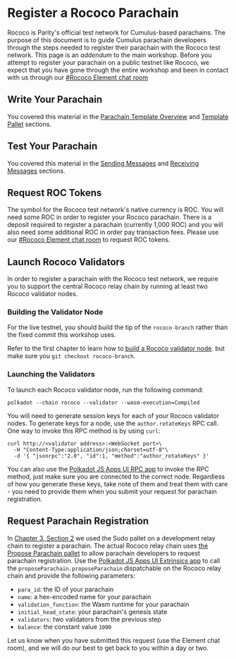 # Register a Rococo Parachain

Rococo is Parity's official test network for Cumulus-based parachains. The purpose of this document is to guide Cumulus
parachain developers through the steps needed to register their parachain with the Rococo test network. This page is an
_addendum_ to the main workshop. Before you attempt to register your parachain on a public testnet like Rococo, we
expect that you have gone through the entire workshop and been in contact with us through our
[#Rococo Element chat room](https://app.element.io/#/room/!WuksvCDImqYSxvNmua:matrix.parity.io?via=matrix.org)

## Write Your Parachain

You covered this material in the [Parachain Template Overview](../5-develop/1-template-overview.md) and
[Template Pallet](../5-develop/3-template-pallet.md) sections.

## Test Your Parachain

You covered this material in the [Sending Messages](../5-develop/4-sending-messages.md) and
[Receiving Messages](../5-develop/5-receiving-messages.md) sections.

## Request ROC Tokens

The symbol for the Rococo test network's native currency is ROC. You will need some ROC in order to register your Rococo
parachain. There is a deposit required to register a parachain (currently 1,000 ROC) and you will also need some
additional ROC in order pay transaction fees. Please use our
[#Rococo Element chat room](https://app.element.io/#/room/!WuksvCDImqYSxvNmua:matrix.parity.io?via=matrix.org) to
request ROC tokens.

## Launch Rococo Validators

In order to register a parachain with the Rococo test network, we require you to support the central Rococo relay chain
by running at least two Rococo validator nodes.

### Building the Validator Node
For the live testnet, you should build the tip of the `rococo-branch` rather than the fixed commit this workshop uses.

Refer to the first chapter to learn how to
[build a Rococo validator node](../1-prep/1-compiling.md#building-a-relay-chain-node). but make sure you `git checkout rococo-branch`.

### Launching the Validators
To launch each Rococo validator node, run the following command:

```shell
polkadot --chain rococo --validator --wasm-execution=Compiled
```

You will need to generate session keys for each of your Rococo validator nodes. To generate keys for a node, use the
`author.rotateKeys` RPC call. One way to invoke this RPC method is by using `curl`:

```shell
curl http://<validator address>:<WebSocket port>\
  -H "Content-Type:application/json;charset=utf-8"\
  -d '{ "jsonrpc":"2.0", "id":1, "method":"author_rotateKeys" }'
```

You can also use the [Polkadot JS Apps UI RPC app](https://polkadot.js.org/apps/#/rpc) to invoke the RPC method, just
make sure you are connected to the correct node. Regardless of how you generate these keys, take note of them and treat
them with care - you need to provide them when you submit your request for parachain registration.

## Request Parachain Registration

In [Chapter 3, Section 2](../3-parachains/2-register.md) we used the Sudo pallet on a development relay chain to
register a parachain. The actual Rococo relay chain uses
[the Propose Parachain pallet](https://github.com/paritytech/polkadot/blob/rococo-branch/runtime/rococo/src/propose_parachain.rs)
to allow parachain developers to request parachain registration. Use the
[Polkadot JS Apps UI Extrinsics app](https://polkadot.js.org/apps/#/extrinsics?rpc=wss://rococo-rpc.polkadot.io) to call
the `proposeParachain.proposeParachain` dispatchable on the Rococo relay chain and provide the following parameters:

- `para_id`: the ID of your parachain
- `name`: a hex-encoded name for your parachain
- `validation_function`: the Wasm runtime for your parachain
- `initial_head_state`: your parachain's genesis state
- `validators`: two validators from the previous step
- `balance`: the constant value `1000`

Let us know when you have submitted this request (use the Element chat room), and we will do our best to get back to you
within a day or two.
